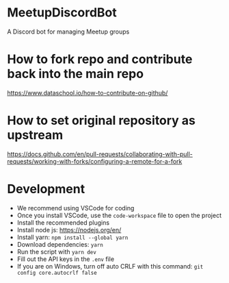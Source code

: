 # MeetupDiscordBot 
A Discord bot for managing Meetup groups

# How to fork repo and contribute back into the main repo
https://www.dataschool.io/how-to-contribute-on-github/

# How to set original repository as upstream
https://docs.github.com/en/pull-requests/collaborating-with-pull-requests/working-with-forks/configuring-a-remote-for-a-fork

# Development
- We recommend using VSCode for coding
- Once you install VSCode, use the `code-workspace` file to open the project
- Install the recommended plugins
- Install node js: https://nodejs.org/en/ 
- Install yarn: `npm install --global yarn`
- Download dependencies: `yarn`
- Run the script with `yarn dev`
- Fill out the API keys in the `.env` file
- If you are on Windows, turn off auto CRLF with this command: `git config core.autocrlf false`